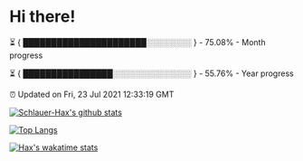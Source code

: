 # Hi there!

⏳ { ██████████████████████░░░░░░░░ } - 75.08% - Month progress

⏳ { ████████████████░░░░░░░░░░░░░░ } - 55.76% - Year progress

⏰ Updated on Fri, 23 Jul 2021 12:33:19 GMT


[![Schlauer-Hax's github stats](https://github-readme-stats.vercel.app/api?username=Schlauer-Hax&show_icons=true&theme=dark&count_private=true)](https://github.com/Schlauer-Hax)


[![Top Langs](https://github-readme-stats.vercel.app/api/top-langs/?username=Schlauer-Hax&layout=compact&theme=dark)](https://github.com/Schlauer-Hax?tab=repositories)


[![Hax's wakatime stats](https://github-readme-stats.vercel.app/api/wakatime?username=Hax&theme=dark)](https://wakatime.com/@Hax)

